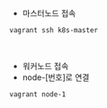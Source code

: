 * 마스터노드 접속
```sh
vagrant ssh k8s-master
```

<br>

* 워커노드 접속
* node-[번호]로 연결
```sh
vagrant node-1
```
